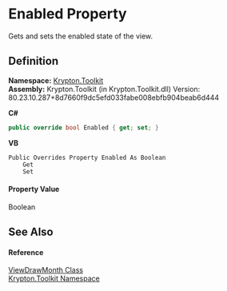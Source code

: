 # Enabled Property


Gets and sets the enabled state of the view.



## Definition
**Namespace:** <a href="79d2eac2-21f4-54ff-7552-b20c33c30600.md">Krypton.Toolkit</a>  
**Assembly:** Krypton.Toolkit (in Krypton.Toolkit.dll) Version: 80.23.10.287+8d7660f9dc5efd033fabe008ebfb904beab6d444

**C#**
``` C#
public override bool Enabled { get; set; }
```
**VB**
``` VB
Public Overrides Property Enabled As Boolean
	Get
	Set
```



#### Property Value
Boolean

## See Also


#### Reference
<a href="679f909b-b422-6b62-fcc0-34e9c0b1157a.md">ViewDrawMonth Class</a>  
<a href="79d2eac2-21f4-54ff-7552-b20c33c30600.md">Krypton.Toolkit Namespace</a>  
